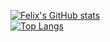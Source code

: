 [![Felix's GitHub stats](https://github-readme-stats.vercel.app/api?username=clinthof)](https://github.com/clinthof/github-readme-stats)
<br>
[![Top Langs](https://github-readme-stats.vercel.app/api/top-langs/?username=clinthof)](https://github.com/clinthof/github-readme-stats)
